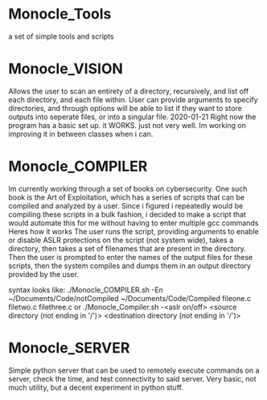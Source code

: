 # Monocle_Tools
a set of simple tools and scripts

# Monocle_VISION
Allows the user to scan an entirety of a directory, recursively, and list off each directory, and each file within.
User can provide arguments to specify directories, and through options will be able to list if they want to store outputs into seperate files, or into a singular file.
2020-01-21
Right now the program has a basic set up. it WORKS. just not very well. Im working on improving it in between classes when i can. 


# Monocle_COMPILER
Im currently working through a set of books on cybersecurity. One such book is the Art of Exploitation, which has a series of scripts that can be compiled and analyzed by a user. Since i figured i repeatedly would be compiling these scripts in a bulk fashion, i decided to make a script that would automate this for me without having to enter multiple gcc commands
Heres how it works
The user runs the script, providing arguments to enable or disable ASLR protections on the script (not system wide), takes a directory, then takes a set of filenames that are present in the directory. Then the user is prompted to enter the names of the output files for these scripts, then the system compiles and dumps them in an output directory provided by the user.

syntax looks like: ./Monocle_COMPILER.sh -En ~/Documents/Code/notCompiled ~/Documents/Code/Compiled fileone.c filetwo.c filethree.c
or
./Monocle_Compiler.sh -<aslr on/off> <source directory (not ending in '/')> <destination directory (not ending in '/')> <files>

# Monocle_SERVER
Simple python server that can be used to remotely execute commands on a server, check the time, and test connectivity to said server. Very basic, not much utility, but a decent experiment in python stuff. 
